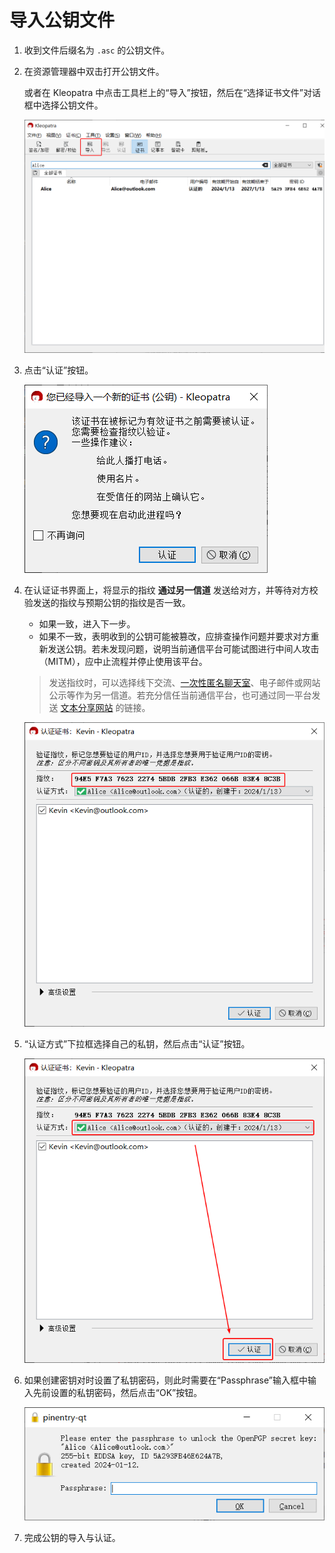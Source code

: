 # 导入公钥文件

1. 收到文件后缀名为 `.asc` 的公钥文件。

2. 在资源管理器中双击打开公钥文件。

    或者在 Kleopatra 中点击工具栏上的“导入”按钮，然后在“选择证书文件”对话框中选择公钥文件。

    ![导入公钥按钮](importing-public-key/importing-public-key-file-button.png)

3. 点击“认证”按钮。

    ![开始认证公钥](importing-public-key/starting-certifying.png)

4. 在认证证书界面上，将显示的指纹 **通过另一信道** 发送给对方，并等待对方校验发送的指纹与预期公钥的指纹是否一致。

    - 如果一致，进入下一步。
    - 如果不一致，表明收到的公钥可能被篡改，应排查操作问题并要求对方重新发送公钥。若未发现问题，说明当前通信平台可能试图进行中间人攻击（MITM），应中止流程并停止使用该平台。

    > 发送指纹时，可以选择线下交流、[一次性匿名聊天室](../communication-platform.md)、电子邮件或网站公示等作为另一信道。若充分信任当前通信平台，也可通过同一平台发送 [文本分享网站](../pastebin.md) 的链接。

    ![检查指纹](importing-public-key/checking-fingerprint.png)

5. “认证方式”下拉框选择自己的私钥，然后点击“认证”按钮。

    ![认证公钥](importing-public-key/certifying.png)

6. 如果创建密钥对时设置了私钥密码，则此时需要在“Passphrase”输入框中输入先前设置的私钥密码，然后点击“OK”按钮。

    ![输入私钥密码](shared/entering-private-key-passphrase.png)

7. 完成公钥的导入与认证。